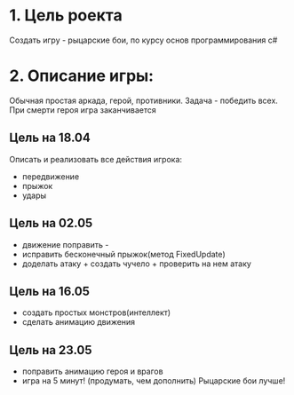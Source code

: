 
# 1. Цель роекта
Создать игру - рыцарские бои, по курсу основ программирования c#
# 2. Описание игры:
Обычная простая аркада, герой, противники. Задача - победить всех. При смерти героя игра заканчивается


## Цель на 18.04 ##
Описать и реализовать все действия игрока:
- передвижение
- прыжок
- удары 

## Цель на 02.05 ##
- движение поправить -
- исправить бесконечный прыжок(метод FixedUpdate)
- доделать атаку + создать чучело + проверить на нем атаку

## Цель на 16.05 ##
- создать простых монстров(интеллект)
- сделать анимацию движения

## Цель на 23.05 ##
- поправить анимацию героя и врагов
- игра на 5 минут! (продумать, чем дополнить) Рыцарские бои лучше!  
